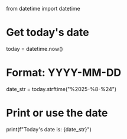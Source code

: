 from datetime import datetime

# Get today's date
today = datetime.now()

# Format: YYYY-MM-DD
date_str = today.strftime("%2025-%8-%24")

# Print or use the date
print(f"Today's date is: {date_str}")
